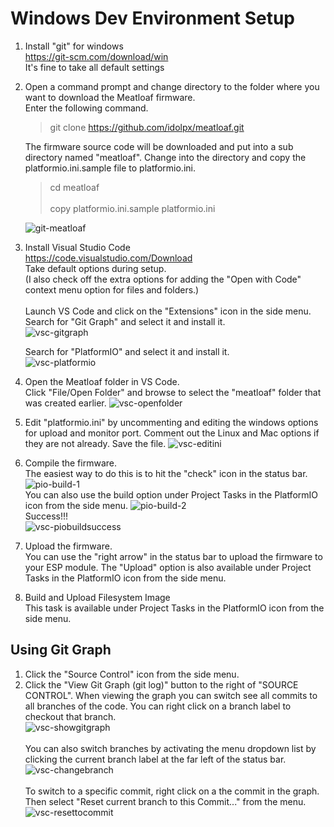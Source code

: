 # Windows Dev Environment Setup

1. Install "git" for windows<br/>
	 https://git-scm.com/download/win<br/>
	 It's fine to take all default settings
	
2. Open a command prompt and change directory to the folder 
	 where you want to download the Meatloaf firmware.<br/>
	 Enter the following command.
	
	 > git clone https://github.com/idolpx/meatloaf.git
	
	 The firmware source code will be downloaded and put into a sub directory named "meatloaf".
	 Change into the directory and copy the platformio.ini.sample file to platformio.ini.
	
	 > cd meatloaf<br/><br/>
	 > copy platformio.ini.sample platformio.ini
	
	![git-meatloaf](git-meatloaf.png)
	
3. Install Visual Studio Code<br/>
	 https://code.visualstudio.com/Download<br/>
	 Take default options during setup.<br/>
	 (I also check off the extra options for adding the 
	 "Open with Code" context menu option for files and folders.)<br/>
	<br/>
	 Launch VS Code and click on the "Extensions" icon in the side menu.<br/>
	 Search for "Git Graph" and select it and install it.<br/>
	 ![vsc-gitgraph](vsc-gitgraph.png)
	 
	 Search for "PlatformIO" and select it and install it.<br/>
	 ![vsc-platformio](vsc-platformio.png)
	
4. Open the Meatloaf folder in VS Code.<br/>
	 Click "File/Open Folder" and browse to select the "meatloaf" folder that was created earlier.
	 ![vsc-openfolder](vsc-openfolder.png)
	
5. Edit "platformio.ini" by uncommenting and editing the windows options for upload and monitor port.
	 Comment out the Linux and Mac options if they are not already.
	 Save the file.
	 ![vsc-editini](vsc-editini.png)
	
6. Compile the firmware.<br/>
	 The easiest way to do this is to hit the "check" icon in the status bar.<br/>
	 ![pio-build-1](pio-build-1.png)
	 <br/>
	 You can also use the build option under Project Tasks in the PlatformIO icon from the side menu.
	 ![pio-build-2](pio-build-2.png)
	 <br/>
	 Success!!!<br/>
	 ![vsc-piobuildsuccess](vsc-piobuildsuccess.png)
	
7. Upload the firmware.<br/>
	 You can use the "right arrow" in the status bar to upload the firmware to your ESP module.
	 The "Upload" option is also available under Project Tasks in the PlatformIO icon from the side menu.
	
8. Build and Upload Filesystem Image<br/>
	 This task is available under Project Tasks in the PlatformIO icon from the side menu.


## Using Git Graph

1. Click the "Source Control" icon from the side menu.
2. Click the "View Git Graph (git log)" button to the right of "SOURCE CONTROL".
	 When viewing the graph you can switch see all commits to all branches of the code.
	 You can right click on a branch label to checkout that branch.<br/>
	 ![vsc-showgitgraph](vsc-showgitgraph.png)<br/>
	 <br/>
	 You can also switch branches by activating the menu dropdown list by clicking the 
	 current branch label at the far left of the status bar.<br/>
	 ![vsc-changebranch](vsc-changebranch.png)<br/>
	 <br/>
	 To switch to a specific commit, right click on a the commit in the graph.
	 Then select "Reset current branch to this Commit..." from the menu.<br/>
	 ![vsc-resettocommit](vsc-resettocommit.png)<br/>
	 <br/>


